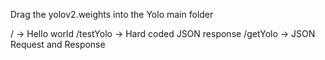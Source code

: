 Drag the yolov2.weights into the Yolo main folder

/           -> Hello world
/testYolo   -> Hard coded JSON response
/getYolo    -> JSON Request and Response